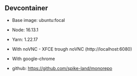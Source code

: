 ## Devcontainer

- Base image: ubuntu:focal
- Node: 16.13.1
- Yarn: 1.22.17
- With noVNC - XFCE trough noVNC (http://localhost:6080)
- With google-chrome

- github: https://github.com/spike-land/monorepo
